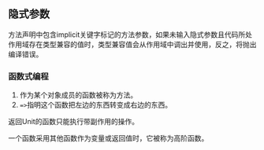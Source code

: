 ## 隐式参数

方法声明中包含implicit关键字标记的方法参数，如果未输入隐式参数且代码所处作用域存在类型兼容的值时，类型兼容值会从作用域中调出并使用，反之，将抛出编译错误。

### 函数式编程

1. 作为某个对象成员的函数被称为方法。
2. ```=>```指明这个函数把左边的东西转变成右边的东西。

返回Unit的函数只能执行带副作用的操作。

一个函数采用其他函数作为变量或返回值时，它被称为高阶函数。
